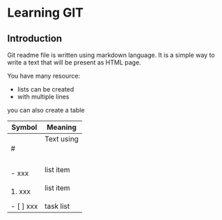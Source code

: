 # Learning GIT

## Introduction

Git readme file is written using markdown language. It is a simple way to write a text that will be present as HTML page.

You have many resource:
- lists can be created 
- with multiple lines


you can also create a table

| Symbol | Meaning                   |
|--------|---------------------------|
| #      | Text using <h1>           |
| - xxx  | list item <ul>            |
| 1. xxx | list item <ol>|
| - [ ] xxx | task list|


[^1]: This is the footnote.